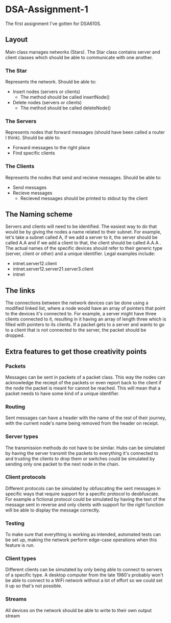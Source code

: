# DSA-Assignment-1
The first assignment I've gotten for DSA610S.

## Layout
Main class manages networks (Stars). The Star class contains server and client classes which should be able to communicate with one another.

### The Star
Represents the network. Should be able to:
*  Insert nodes (servers or clients)
      * The method should be called insertNode()
*  Delete nodes (servers or clients)
      * The method should be called deleteNode()

### The Servers
Represents nodes that forward messages (should have been called a router I think). Should be able to:
*  Forward messages to the right place
*  Find specific clients

### The Clients
Represents the nodes that send and recieve messages. Should be able to:
*  Send messages
*  Recieve messages
   *  Recieved messages should be printed to stdout by the client

## The Naming scheme
Servers and clients will need to be identified. The easiest way to do that would be by giving the nodes a name related to their subnet. For example, let's take a subnet called A, if we add a server to it, the server should be called A.A and if we add a client to that, the client should be called A.A.A . The actual names of the specific devices should refer to their generic type (server, client or other) and a unique identifier. 
Legal examples include:

*  intnet.server12.client
*  intnet.server12.server21.server3.client
*  intnet

## The links
The connections between the network devices can be done using a modified linked list, where a node would have an array of pointers that point to the devices it's connected to. For example, a server might have three clients connected to it, resulting in it having an array of length three which is filled with pointers to its clients. If a packet gets to a server and wants to go to a client that is not connected to the server, the packet should be dropped.

## Extra features to get those creativity points

### Packets
Messages can be sent in packets of a packet class. This way the nodes can acknowledge the reciept of the packets or even report back to the client if the node the packet is meant for cannot be reached. This will mean that a packet needs to have some kind of a unique identifier.

### Routing
Sent messages can have a header with the name of the rest of their journey, with the current node's name being removed from the header on receipt.

### Server types
The transmission methods do not have to be similar. Hubs can be simulated by having the server transmit the packets to everything it's connected to and trusting the clients to drop them or switches could be simulated by sending only one packet to the next node in the chain.

### Client protocols
Different protocols can be simulated by obfuscating the sent messages in specific ways that require support for a specific protocol to deobfuscate. For example a fictional protocol could be simulated by having the text of the message sent in reverse and only clients with support for the right function will be able to display the message correctly.

### Testing
To make sure that everything is working as intended, automated tests can be set up, making the network perform edge-case operations when this feature is run.

### Client types
Different clients can be simutated by only being able to connect to servers of a specific type. A desktop computer from the late 1980's probably won't be able to connect to a WiFi network without a lot of effort so we could set it up so that's not possible.

### Streams
All devices on the network should be able to write to their own output stream
